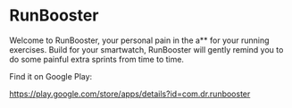 # RunBooster

Welcome to RunBooster, your personal pain in the a** for your running exercises.
Build for your smartwatch, RunBooster will gently remind you to do some painful extra sprints from time to time.

Find it on Google Play:

https://play.google.com/store/apps/details?id=com.dr.runbooster
